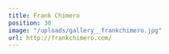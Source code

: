 ```yaml
---
title: Frank Chimero
position: 30
image: "/uploads/gallery__frankchimero.jpg"
url: http://frankchimero.com/
---
```


